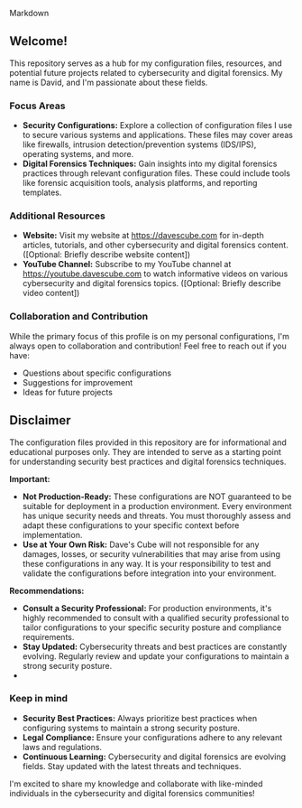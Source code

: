 Markdown
## Welcome!

This repository serves as a hub for my configuration files, resources, and potential future projects related to cybersecurity and digital forensics. My name is David, and I'm passionate about these fields.

### Focus Areas

* **Security Configurations:** Explore a collection of configuration files I use to secure various systems and applications. These files may cover areas like firewalls, intrusion detection/prevention systems (IDS/IPS), operating systems, and more.
* **Digital Forensics Techniques:** Gain insights into my digital forensics practices through relevant configuration files. These could include tools like forensic acquisition tools, analysis platforms, and reporting templates.

### Additional Resources

* **Website:** Visit my website at https://davescube.com for in-depth articles, tutorials, and other cybersecurity and digital forensics content. ([Optional: Briefly describe website content])
* **YouTube Channel:** Subscribe to my YouTube channel at https://youtube.davescube.com to watch informative videos on various cybersecurity and digital forensics topics. ([Optional: Briefly describe video content])

### Collaboration and Contribution

While the primary focus of this profile is on my personal configurations, I'm always open to collaboration and contribution! Feel free to reach out if you have:

* Questions about specific configurations
* Suggestions for improvement
* Ideas for future projects

## Disclaimer

The configuration files provided in this repository are for informational and educational purposes only. They are intended to serve as a starting point for understanding security best practices and digital forensics techniques. 

**Important:**

* **Not Production-Ready:** These configurations are NOT guaranteed to be suitable for deployment in a production environment. Every environment has unique security needs and threats. You must thoroughly assess and adapt these configurations to your specific context before implementation.
* **Use at Your Own Risk:**  Dave's Cube will not responsible for any damages, losses, or security vulnerabilities that may arise from using these configurations in any way. It is your responsibility to test and validate the configurations before integration into your environment.

**Recommendations:**

* **Consult a Security Professional:** For production environments, it's highly recommended to consult with a qualified security professional to tailor configurations to your specific security posture and compliance requirements.
* **Stay Updated:** Cybersecurity threats and best practices are constantly evolving. Regularly review and update your configurations to maintain a strong security posture.
* 
### Keep in mind

* **Security Best Practices:** Always prioritize best practices when configuring systems to maintain a strong security posture.
* **Legal Compliance:** Ensure your configurations adhere to any relevant laws and regulations.
* **Continuous Learning:** Cybersecurity and digital forensics are evolving fields. Stay updated with the latest threats and techniques.

I'm excited to share my knowledge and collaborate with like-minded individuals in the cybersecurity and digital forensics communities!
